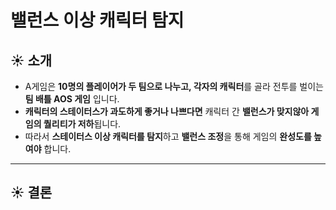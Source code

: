 # 밸런스 이상 캐릭터 탐지

## :sunny: 소개
- A게임은 **10명의 플레이어가 두 팀으로 나누고, 각자의 캐릭터**를 골라 전투를 벌이는 **팀 배틀 AOS 게임** 입니다.
- **캐릭터의 스테이터스가 과도하게 좋거나 나쁘다면** 캐릭터 간 **밸런스가 맞지않아 게임의 퀄리티가 저하**됩니다.
- 따라서 **스테이터스 이상 캐릭터를 탐지**하고 **밸런스 조정**을 통해 게임의 **완성도를 높여야** 합니다.

----------------------------

## :sunny: 결론
